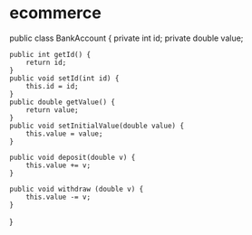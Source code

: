 # ecommerce
public class BankAccount {
	private int id;
	private double value;
	
	public int getId() {
		return id;
	}
	public void setId(int id) {
		this.id = id;
	}
	public double getValue() {
		return value;
	}
	public void setInitialValue(double value) {
		this.value = value;
	}
	
	public void deposit(double v) {
		this.value += v;
	}
	
	public void withdraw (double v) {
		this.value -= v;
	}
}
